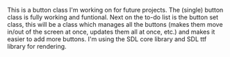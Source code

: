This is a button class I'm working on for future projects. The (single) button class is fully working and funtional. Next on the to-do list is the button set class, this will be a class which manages all the buttons (makes them move in/out of the screen at once, updates them all at once, etc.) and makes it easier to add more buttons. I'm using the SDL core library and SDL ttf library for rendering.